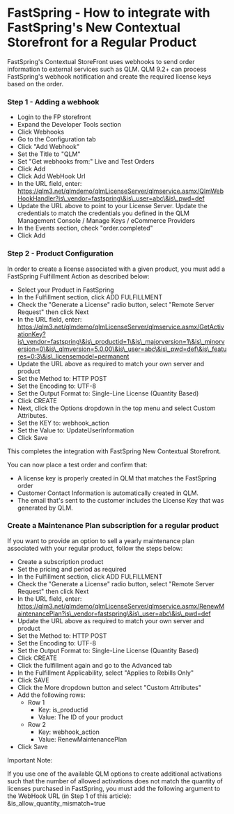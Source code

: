 # FastSpring - How to integrate with FastSpring's New Contextual Storefront for a Regular Product

FastSpring's Contextual StoreFront uses webhooks to send order information to external services such as QLM. QLM 9.2+ can process FastSpring's webhook notification and create the required license keys based on the order.

### **Step 1 - Adding a webhook**

* Login to the FP storefront
* Expand the Developer Tools section
* Click Webhooks
* Go to the Configuration tab
* Click "Add Webhook"
* Set the Title to "QLM"
* Set "Get webhooks from:" Live and Test Orders
* Click Add
* Click Add WebHook Url
* In the URL field, enter: https://qlm3.net/qlmdemo/qlmLicenseServer/qlmservice.asmx/QlmWebHookHandler?is\_vendor=fastspring\&is\_user=abc\&is\_pwd=def
* Update the URL above to point to your License Server. Update the credentials to match the credentials you defined in the QLM Management Console / Manage Keys / eCommerce Providers
* In the Events section, check "order.completed"
* Click Add

### **Step 2 - Product Configuration**&#x20;

In order to create a license associated with a given product, you must add a FastSpring Fulfillment Action as described below:

* Select your Product in FastSpring
* In the Fulfillment section, click ADD FULFILLMENT
* Check the "Generate a License" radio button, select "Remote Server Request" then click Next
* In the URL field, enter: https://qlm3.net/qlmdemo/qlmLicenseServer/qlmservice.asmx/GetActivationKey?is\_vendor=fastspring\&is\_productid=1\&is\_majorversion=1\&is\_minorversion=0\&is\_qlmversion=5.0.00\&is\_user=abc\&is\_pwd=def\&is\_features=0:3\&is\_licensemodel=permanent
* Update the URL above as required to match your own server and product
* Set the Method to: HTTP POST
* Set the Encoding to: UTF-8
* Set the Output Format to: Single-Line License (Quantity Based)
* Click CREATE
* Next, click the Options dropdown in the top menu and select Custom Attributes.
* Set the KEY to: webhook\_action
* Set the Value to: UpdateUserInformation
* Click Save

This completes the integration with FastSpring New Contextual Storefront.&#x20;

You can now place a test order and confirm that:

* A license key is properly created in QLM that matches the FastSpring order
* Customer Contact Information is automatically created in QLM.
* The email that's sent to the customer includes the License Key that was generated by QLM.

### Create a Maintenance Plan subscription for a regular product

If you want to provide an option to sell a yearly maintenance plan associated with your regular product, follow the steps below:

* Create a subscription product
* Set the pricing and period as required
* In the Fulfillment section, click ADD FULFILLMENT
* Check the "Generate a License" radio button, select "Remote Server Request" then click Next
* In the URL field, enter: https://qlm3.net/qlmdemo/qlmLicenseServer/qlmservice.asmx/RenewMaintenancePlan?is\_vendor=fastspring\&is\_user=abc\&is\_pwd=def
* Update the URL above as required to match your own server and product
* Set the Method to: HTTP POST
* Set the Encoding to: UTF-8
* Set the Output Format to: Single-Line License (Quantity Based)
* Click CREATE
* Click the fulfillment again and go to the Advanced tab
* In the Fulfillment Applicability, select "Applies to Rebills Only"
* Click SAVE
* Click the More dropdown button and select "Custom Attributes"
* Add the following rows:
  * Row 1&#x20;
    * Key: is\_productid
    * Value: The ID of your product
  * Row 2
    * Key: webhook\_action
    * Value: RenewMaintenancePlan
* Click Save

Important Note:

If you use one of the available QLM options to create additional activations such that the number of allowed activations does not match the quantity of licenses purchased in FastSpring, you must add the following argument to the WebHook URL (in Step 1 of this article): \&is\_allow\_quantity\_mismatch=true
